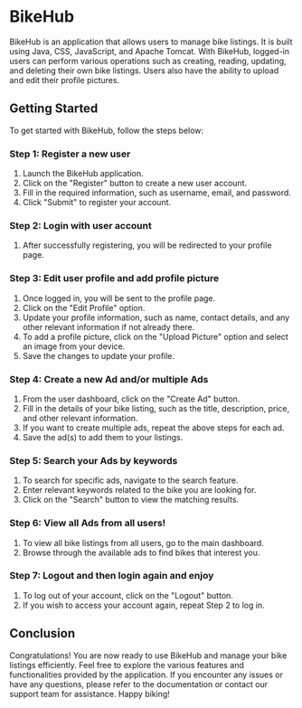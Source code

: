 # BikeHub

BikeHub is an application that allows users to manage bike listings. It is built using Java, CSS, JavaScript, and Apache Tomcat. With BikeHub, logged-in users can perform various operations such as creating, reading, updating, and deleting their own bike listings. Users also have the ability to upload and edit their profile pictures.

## Getting Started

To get started with BikeHub, follow the steps below:

### Step 1: Register a new user

1. Launch the BikeHub application.
2. Click on the "Register" button to create a new user account.
3. Fill in the required information, such as username, email, and password.
4. Click "Submit" to register your account.

### Step 2: Login with user account

1. After successfully registering, you will be redirected to your profile page.

### Step 3: Edit user profile and add profile picture

1. Once logged in, you will be sent to the profile page.
2. Click on the "Edit Profile" option.
3. Update your profile information, such as name, contact details, and any other relevant information if not already there.
4. To add a profile picture, click on the "Upload Picture" option and select an image from your device.
5. Save the changes to update your profile.

### Step 4: Create a new Ad and/or multiple Ads

1. From the user dashboard, click on the "Create Ad" button.
2. Fill in the details of your bike listing, such as the title, description, price, and other relevant information.
3. If you want to create multiple ads, repeat the above steps for each ad.
4. Save the ad(s) to add them to your listings.

### Step 5: Search your Ads by keywords

1. To search for specific ads, navigate to the search feature.
2. Enter relevant keywords related to the bike you are looking for.
3. Click on the "Search" button to view the matching results.

### Step 6: View all Ads from all users!

1. To view all bike listings from all users, go to the main dashboard.
2. Browse through the available ads to find bikes that interest you.

### Step 7: Logout and then login again and enjoy

1. To log out of your account, click on the "Logout" button.
2. If you wish to access your account again, repeat Step 2 to log in.

## Conclusion

Congratulations! You are now ready to use BikeHub and manage your bike listings efficiently. Feel free to explore the various features and functionalities provided by the application. If you encounter any issues or have any questions, please refer to the documentation or contact our support team for assistance. Happy biking!
